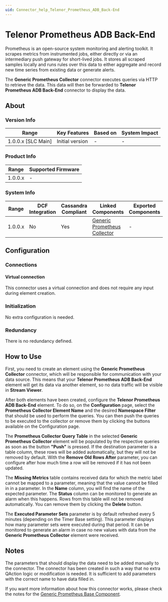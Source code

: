 ```yaml
---
uid: Connector_help_Telenor_Prometheus_ADB_Back-End
---
```


# Telenor Prometheus ADB Back-End

Prometheus is an open-source system monitoring and alerting toolkit. It scrapes metrics from instrumented jobs, either directly or via an intermediary push gateway for short-lived jobs. It stores all scraped samples locally and runs rules over this data to either aggregate and record new time series from existing data or generate alerts.

The **Generic Prometheus Collector** connector executes queries via HTTP to retrieve the data. This data will then be forwarded to **Telenor Prometheus ADB Back-End** connector to display the data.

## About

### Version Info

| Range                | Key Features     | Based on     | System Impact     |
|----------------------|------------------|--------------|-------------------|
| 1.0.0.x [SLC Main]   | Initial version  | -            | -                 |

### Product Info

| Range     | Supported Firmware     |
|-----------|------------------------|
| 1.0.0.x   | -                      |

### System Info

| Range     | DCF Integration     | Cassandra Compliant     | Linked Components                                                                    | Exported Components     |
|-----------|---------------------|-------------------------|--------------------------------------------------------------------------------------|-------------------------|
| 1.0.0.x   | No                  | Yes                     | [Generic Prometheus Collector](xref:Connector_help_Generic_Prometheus_Collector) | -                       |

## Configuration

### Connections

#### Virtual connection

This connector uses a virtual connection and does not require any input during element creation.

### Initialization

No extra configuration is needed.

### Redundancy

There is no redundancy defined.

## How to Use

First, you need to create an element using the **Generic Prometheus Collector** connector, which will be responsible for communication with your data source. This means that your **Telenor Prometheus ADB Back-End** element will get its data via another element, so no data traffic will be visible in **Stream Viewer**.

After both elements have been created, configure the **Telenor Prometheus ADB Back-End** element. To do so, on the **Configuration** page, select the **Prometheus Collector Element Name** and the desired **Namespace Filter** that should be used to perform the queries. You can then push the queries to be executed to the collector or remove them by clicking the buttons available on the Configuration page.

The **Prometheus Collector Query Table** in the selected **Generic Prometheus Collector** element will be populated by the respective queries as soon as the button **"Push"** is pressed. If the destination parameter is a table column, these rows will be added automatically, but they will not be removed by default. With the **Remove Old Rows After** parameter, you can configure after how much time a row will be removed if it has not been updated.

The **Missing Metrics** table contains received data for which the metric label cannot be mapped to a parameter, meaning that the value cannot be filled in in a parameter. In the **Name** column, you will find the name of the expected parameter. The **Status** column can be monitored to generate an alarm when this happens. Rows from this table will not be removed automatically. You can remove them by clicking the **Delete** button.

The **Executed Parameter Sets** parameter is by default refreshed every 5 minutes (depending on the Timer Base setting). This parameter displays how many parameter sets were executed during that period. It can be monitored to generate an alarm in case no new values with data from the **Generic Prometheus Collector** element were received.

## Notes

The parameters that should display the data need to be added manually to the connector. The connector has been created in such a way that no extra QAction logic or modification is needed. It is sufficient to add parameters with the correct name to have data filled in.

If you want more information about how this connector works, please check the notes for the [Generic Prometheus Base Component](xref:Connector_help_Generic_Prometheus_Base_Component).
